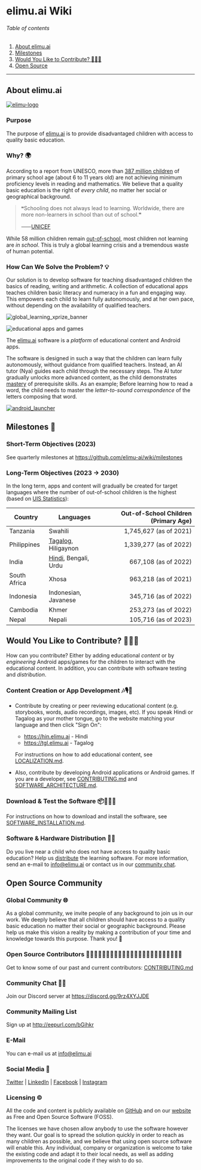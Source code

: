 # elimu.ai Wiki

###### Table of contents
  1. [About elimu.ai](#about)
  1. [Milestones](#milestones)
  1. [Would You Like to Contribute? 👩🏽‍💻](#contribute)
  1. [Open Source](#open-source)


---


<a name="about"></a>
## About elimu.ai

[
  ![elimu-logo](https://user-images.githubusercontent.com/15718174/54360503-e8e88980-465c-11e9-9792-32b513105cf3.png)
](http://elimu.ai)

### Purpose

The purpose of [elimu.ai](https://elimu.ai) is to provide disadvantaged children with access to quality basic education.

### Why? 🌍

According to a report from UNESCO, more than [387 million children](http://uis.unesco.org/sites/default/files/documents/fs46-more-than-half-children-not-learning-en-2017.pdf) of primary school age (about 6 to 11 years old) are not achieving minimum proficiency levels in reading and mathematics. We believe that a quality basic education is the right of _every child_, no matter her social or geographical background.

> ❝Schooling does not always lead to learning. Worldwide, there are more non-learners in school than out of school.❞
> 
> ⸺[UNICEF](https://www.unicef.org/education)

While 58 million children remain [out-of-school](https://data.unicef.org/topic/education/primary-education/), most children not learning are _in school_. This is truly a global learning crisis and a tremendous waste of human potential.

### How Can We Solve the Problem? 💡

Our solution is to develop software for teaching disadvantaged children the basics of reading, writing and arithmetic. A collection of educational apps teaches children basic literacy and numeracy in a fun and engaging way. This empowers each child to learn fully autonomously, and at her own pace, without depending on the availability of qualified teachers.

![global_learning_xprize_banner](https://user-images.githubusercontent.com/15718174/82724725-b8918600-9d0a-11ea-9775-76f653fa2a9c.jpg)

![educational apps and games](https://user-images.githubusercontent.com/15718174/82109205-c3767480-9766-11ea-947b-fa53cfcba767.png)

The [elimu.ai](https://elimu.ai) software is a _platform_ of educational content and Android apps.

The software is designed in such a way that the children can learn fully autonomously, without guidance from qualified teachers. Instead, an AI tutor (Nya) guides each child through the necessary steps. The AI tutor gradually unlocks more advanced content, as the child demonstrates [mastery](PEDAGOGY.md#personalized-learning-) of prerequisite skills. As an example; Before learning how to read a word, the child needs to master the _letter-to-sound correspondence_ of the letters composing that word.

[![android_launcher](https://user-images.githubusercontent.com/15718174/82110563-ea867380-9771-11ea-8703-d63e381001eb.gif)](https://github.com/elimu-ai/launcher)


<a name="milestones"></a>
## Milestones 📆

### Short-Term Objectives (2023)

See quarterly milestones at https://github.com/elimu-ai/wiki/milestones

### Long-Term Objectives (2023 → 2030)

In the long term, apps and content will gradually be created for target languages where the number of out-of-school children is the highest (based on [UIS Statistics](http://data.uis.unesco.org/)):

Country | Languages | Out-of-School Children (Primary Age)
------------ | ------------- | ------------:
Tanzania | Swahili | 1,745,627 (as of 2021)
Philippines | [Tagalog](https://tgl.elimu.ai), Hiligaynon | 1,339,277 (as of 2022)
India | [Hindi](https://hin.elimu.ai), Bengali, Urdu | 667,108 (as of 2022)
South Africa | Xhosa | 963,218 (as of 2021)
Indonesia | Indonesian, Javanese | 345,716 (as of 2022)
Cambodia | Khmer | 253,273 (as of 2022)
Nepal | Nepali | 105,716 (as of 2023)


<a name="contribute"></a>
## Would You Like to Contribute? 👩🏽‍💻

How can you contribute? Either by adding educational _content_ or by _engineering_ Android apps/games for the children to interact with the educational content. In addition, you can contribute with software testing and _distribution_.

### Content Creation or App Development 🎶🎙️📱

  * Contribute by creating or peer reviewing educational content (e.g. storybooks, words, audio recordings, images, etc). If you speak Hindi or Tagalog as your mother tongue, go to the website matching your language and then click "Sign On":

    * https://hin.elimu.ai - Hindi
    * https://tgl.elimu.ai - Tagalog

    For instructions on how to add educational content, see [LOCALIZATION.md](LOCALIZATION.md#add-educational-content).

  * Also, contribute by developing Android applications or Android games. If you are a developer, see [CONTRIBUTING.md](CONTRIBUTING.md) and [SOFTWARE_ARCHITECTURE.md](SOFTWARE_ARCHITECTURE.md).

### Download & Test the Software 📦🕵🏽‍♀️

For instructions on how to download and install the software, see [SOFTWARE_INSTALLATION.md](SOFTWARE_INSTALLATION.md).

### Software & Hardware Distribution 🛵💨

Do you live near a child who does not have access to quality basic education? Help us [distribute](SOFTWARE_ARCHITECTURE.md#distribution) the learning software. For more information, send an e-mail to info@elimu.ai or contact us in our [community chat](#community-chat).


<a name="open-source-community"></a>
## Open Source Community

### Global Community 🌐

As a global community, we invite people of any background to join us in our work. We deeply believe that all children should have access to a quality basic education no matter their social or geographic background. Please help us make this vision a reality by making a contribution of your time and knowledge towards this purpose. Thank you! 💜

### Open Source Contributors 👨🏽‍💻👩🏾‍💻👩🏼‍💻👨🏾‍💻👨🏿‍💻👩🏿‍💻👩🏻‍💻👨🏽‍💻
Get to know some of our past and current contributors: [CONTRIBUTING.md](CONTRIBUTING.md#open-source-contributors)

### Community Chat 👋🏽	
Join our Discord server at https://discord.gg/9rz4XYJJDE

### Community Mailing List
Sign up at http://eepurl.com/bGihkr

### E-Mail
You can e-mail us at info@elimu.ai

### Social Media 📰

[Twitter](https://twitter.com/elimu_ai) | [LinkedIn](https://www.linkedin.com/company/elimuai) | [Facebook](https://www.facebook.com/elimuai) | [Instagram](https://www.instagram.com/elimu.ai/)

### Licensing ©️

All the code and content is publicly available on [GitHub](https://github.com/elimu-ai) and on our [website](https://elimu.ai) as Free and Open Source Software (FOSS).

The licenses we have chosen allow anybody to use the software however they want. Our goal is to spread the solution quickly in order to reach as many children as possible, and we believe that using open source software will enable this. Any individual, company or organization is welcome to take the existing code and adapt it to their local needs, as well as adding improvements to the original code if they wish to do so.
